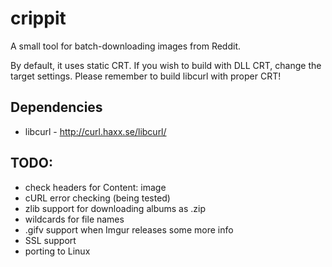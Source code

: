 crippit
=======
A small tool for batch-downloading images from Reddit.

By default, it uses static CRT. If you wish to build with DLL CRT, change the target settings. 
Please remember to build libcurl with proper CRT!

Dependencies
-------------
* libcurl - http://curl.haxx.se/libcurl/

TODO:
-------------
* check headers for Content: image
* cURL error checking (being tested)
* zlib support for downloading albums as .zip
* wildcards for file names
* .gifv support when Imgur releases some more info
* SSL support
* porting to Linux
